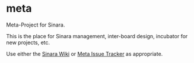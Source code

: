 # meta
Meta-Project for Sinara.  

This is the place for Sinara management, inter-board design, incubator for new projects, etc.

Use either the [Sinara Wiki](https://github.com/sinara-hw/meta/wiki) or [Meta Issue Tracker](https://github.com/sinara-hw/meta/issues) as appropriate.
